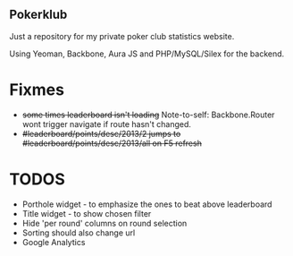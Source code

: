 ## Pokerklub

Just a repository for my private poker club statistics website.

Using Yeoman, Backbone, Aura JS and PHP/MySQL/Silex for the backend.

# Fixmes

 * ~~some times leaderboard isn't loading~~ Note-to-self: Backbone.Router wont trigger navigate if route hasn't changed.
 * ~~#leaderboard/points/desc/2013/2 jumps to #leaderboard/points/desc/2013/all on F5 refresh~~

# TODOS

 * Porthole widget - to emphasize the ones to beat above leaderboard
 * Title widget - to show chosen filter
 * Hide 'per round' columns on round selection
 * Sorting should also change url
 * Google Analytics